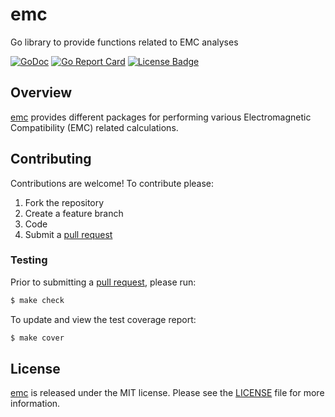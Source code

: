 # emc
Go library to provide functions related to EMC analyses

[![GoDoc][godoc badge]][godoc link]
[![Go Report Card][report badge]][report card]
[![License Badge][license badge]][LICENSE]


## Overview

[emc][] provides different packages for performing various Electromagnetic
Compatibility (EMC) related calculations.


## Contributing

Contributions are welcome! To contribute please:

1. Fork the repository
2. Create a feature branch
3. Code
4. Submit a [pull request][]

### Testing

Prior to submitting a [pull request][], please run:

```bash
$ make check
```

To update and view the test coverage report:

```bash
$ make cover
```

## License

[emc][] is released under the MIT license. Please see the [LICENSE][] file for
more information.

[emc]: https://github.com/gotmc/emc
[godoc badge]: https://godoc.org/github.com/gotmc/emc?status.svg
[godoc link]: https://godoc.org/github.com/gotmc/emc
[LICENSE]: https://github.com/gotmc/emc/blob/master/LICENSE
[license badge]: https://img.shields.io/badge/license-MIT-blue.svg
[pull request]: https://help.github.com/articles/using-pull-requests
[report badge]: https://goreportcard.com/badge/github.com/gotmc/emc
[report card]: https://goreportcard.com/report/github.com/gotmc/emc
